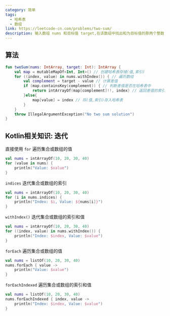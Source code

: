 ```yaml
---
category: 简单
tags:
  - 哈希表
  - 数组
link: https://leetcode-cn.com/problems/two-sum/
description: 输入数组 nums 和目标值 target,在该数组中找出和为目标值的那两个整数,并返回它们的数组下标
---
```


## 算法

```kotlin
fun twoSum(nums: IntArray, target: Int): IntArray {  
    val map = mutableMapOf<Int, Int>() // 创建哈希表存储(值,索引)  
    for ((index, value) in nums.withIndex()) { // 遍历数组  
        val complement = target - value // 计算差值  
        if (map.containsKey(complement)) { // 判断差值是否在哈希表中  
            return intArrayOf(map[complement]!!, index) // 返回差值的索引和当前索引  
        }else{  
            map[value] = index // 将(值,索引)存入哈希表  
        }  
    }  
    throw IllegalArgumentException("No two sum solution")  
}
```


## Kotlin相关知识: 迭代

直接使用 `for` 遍历集合或数组的值
```Kotlin
val nums = intArrayOf(10, 20, 30, 40)
for (value in nums) {
    println("Value: $value")
}
```

`indices` 迭代集合或数组的索引
```Kotlin
val nums = intArrayOf(10, 20, 30, 40)
for (i in nums.indices) {
    println("Index: $i, Value: ${nums[i]}")
}
```

`withIndex()` 迭代集合或数组的索引和值
```Kotlin
val nums = intArrayOf(10, 20, 30, 40)
for ((index, value) in nums.withIndex()) {
    println("Index: $index, Value: $value")
}
```

`forEach` 遍历集合或数组的值
```Kotlin
val nums = listOf(10, 20, 30, 40)
nums.forEach { value ->
    println("Value: $value")
}
```

`forEachIndexed` 遍历集合或数组的索引和值
```Kotlin
val nums = listOf(10, 20, 30, 40)
nums.forEachIndexed { index, value ->
    println("Index: $index, Value: $value")
}
```



